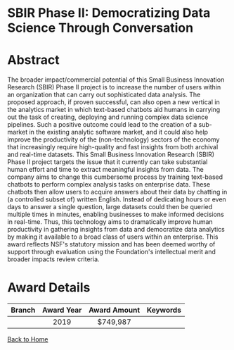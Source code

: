 
SBIR Phase II: Democratizing Data Science Through Conversation
==============================================================

# Abstract


The broader impact/commercial potential of this Small Business Innovation Research (SBIR) Phase II project is to increase the number of users within an organization that can carry out sophisticated data analysis. The proposed approach, if proven successful, can also open a new vertical in the analytics market in which text-based chatbots aid humans in carrying out the task of creating, deploying and running complex data science pipelines. Such a positive outcome could lead to the creation of a sub-market in the existing analytic software market, and it could also help improve the productivity of the (non-technology) sectors of the economy that increasingly require high-quality and fast insights from both archival and real-time datasets. This Small Business Innovation Research (SBIR) Phase II project targets the issue that it currently can take substantial human effort and time to extract meaningful insights from data. The company aims to change this cumbersome process by training text-based chatbots to perform complex analysis tasks on enterprise data. These chatbots then allow users to acquire answers about their data by chatting in (a controlled subset of) written English. Instead of dedicating hours or even days to answer a single question, large datasets could then be queried multiple times in minutes, enabling businesses to make informed decisions in real-time. Thus, this technology aims to dramatically improve human productivity in gathering insights from data and democratize data analytics by making it available to a broad class of users within an enterprise. This award reflects NSF's statutory mission and has been deemed worthy of support through evaluation using the Foundation's intellectual merit and broader impacts review criteria.  

# Award Details

|Branch|Award Year|Award Amount|Keywords|
| :---: | :---: | :---: | :---: |
||2019|$749,987||
  
  


[Back to Home](https://github.com/chrischow/dod_sbir_awards#460)